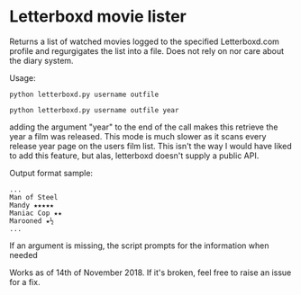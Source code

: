 # Letterboxd movie lister

Returns a list of watched movies logged to the specified Letterboxd.com profile and regurgigates the list into a file. Does not rely on nor care about the diary system.

Usage:

	python letterboxd.py username outfile
	
	python letterboxd.py username outfile year

adding the argument "year" to the end of the call makes this retrieve the year a film was released. This mode is much slower as it scans every release year page on the users film list. This isn't the way I would have liked to add this feature, but alas, letterboxd doesn't supply a public API.
	
Output format sample:

	...
	Man of Steel
	Mandy ★★★★★
	Maniac Cop ★★
	Marooned ★½
	...
	
If an argument is missing, the script prompts for the information when needed

Works as of 14th of November 2018. If it's broken, feel free to raise an issue for a fix.
